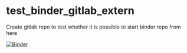 # test_binder_gitlab_extern

Create gitlab repo to test whether it is possible to start binder repo from here

[![Binder](https://mybinder.org/badge_logo.svg)](https://mybinder.org/v2/gl/AntjeRelitz%2Ftest_binder_gitlab_extern.git/master)